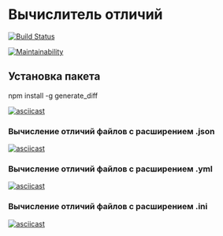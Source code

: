 # Вычислитель отличий

[![Build Status](https://travis-ci.org/Redxnel/project-lvl2-s405.svg?branch=master)](https://travis-ci.org/Redxnel/project-lvl2-s405)

[![Maintainability](https://api.codeclimate.com/v1/badges/bf959a90a4ffc4f420e6/maintainability)](https://codeclimate.com/github/Redxnel/project-lvl2-s405/maintainability)

## Установка пакета
npm install -g generate_diff

[![asciicast](https://asciinema.org/a/6FwtFMMKLquZpZC8ULVdWi47m.svg)](https://asciinema.org/a/6FwtFMMKLquZpZC8ULVdWi47m)

### Вычисление отличий файлов с расширением .json
[![asciicast](https://asciinema.org/a/dfowTWYJBRLq6yymtCvYX50XG.svg)](https://asciinema.org/a/dfowTWYJBRLq6yymtCvYX50XG)

### Вычисление отличий файлов с расширением .yml
[![asciicast](https://asciinema.org/a/lXNvm5qRzXeqf9xxBZp5iBMeG.svg)](https://asciinema.org/a/lXNvm5qRzXeqf9xxBZp5iBMeG)

### Вычисление отличий файлов с расширением .ini
[![asciicast](https://asciinema.org/a/mrQzH4z4rKMAtZJNptvvGlZAA.svg)](https://asciinema.org/a/mrQzH4z4rKMAtZJNptvvGlZAA)